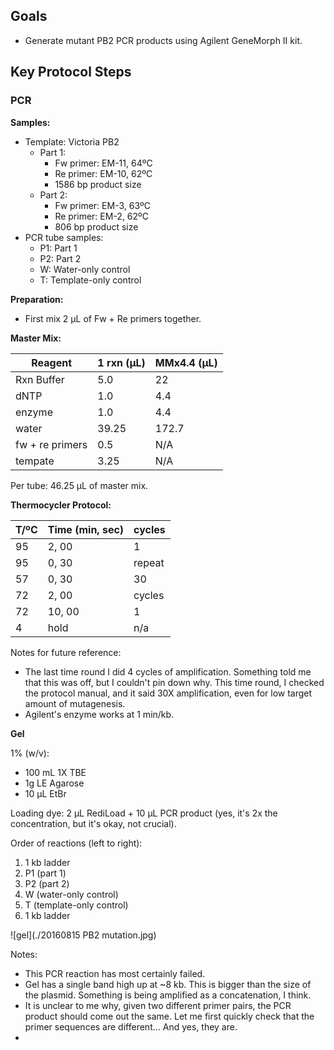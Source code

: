 ## Goals

- Generate mutant PB2 PCR products using Agilent GeneMorph II kit.

## Key Protocol Steps

### PCR

**Samples:**

- Template: Victoria PB2
  - Part 1:
    - Fw primer: EM-11, 64ºC
    - Re primer: EM-10, 62ºC
    - 1586 bp product size
  - Part 2:
    - Fw primer: EM-3, 63ºC
    - Re primer: EM-2, 62ºC
    - 806 bp product size
- PCR tube samples:
  - P1: Part 1
  - P2: Part 2
  - W: Water-only control
  - T: Template-only control

**Preparation:**

- First mix 2 µL of Fw + Re primers together.

**Master Mix:**

Reagent         | 1 rxn (µL) | MMx4.4 (µL)
----------------|------------|------------
Rxn Buffer      | 5.0        | 22
dNTP            | 1.0        | 4.4
enzyme          | 1.0        | 4.4
water           | 39.25      | 172.7
fw + re primers | 0.5        | N/A
tempate         | 3.25       | N/A

Per tube: 46.25 µL of master mix.

**Thermocycler Protocol:**

T/ºC | Time (min, sec) | cycles
-----|-----------------|-------
95   | 2, 00           | 1
95   | 0, 30           | repeat
57   | 0, 30           | 30
72   | 2, 00           | cycles
72   | 10, 00          | 1
4    | hold            | n/a

Notes for future reference:

- The last time round I did 4 cycles of amplification. Something told me that this was off, but I couldn't pin down why. This time round, I checked the protocol manual, and it said 30X amplification, even for low target amount of mutagenesis.
- Agilent's enzyme works at 1 min/kb.

**Gel**

1% (w/v):
- 100 mL 1X TBE
- 1g LE Agarose
- 10 µL EtBr

Loading dye: 2 µL RediLoad + 10 µL PCR product (yes, it's 2x the concentration, but it's okay, not crucial).

Order of reactions (left to right):
1. 1 kb ladder
1. P1 (part 1)
1. P2 (part 2)
1. W (water-only control)
1. T (template-only control)
1. 1 kb ladder

![gel](./20160815 PB2 mutation.jpg)

Notes:
- This PCR reaction has most certainly failed.
- Gel has a single band high up at ~8 kb. This is bigger than the size of the plasmid. Something is being amplified as a concatenation, I think.
- It is unclear to me why, given two different primer pairs, the PCR product should come out the same. Let me first quickly check that the primer sequences are different... And yes, they are.
-
